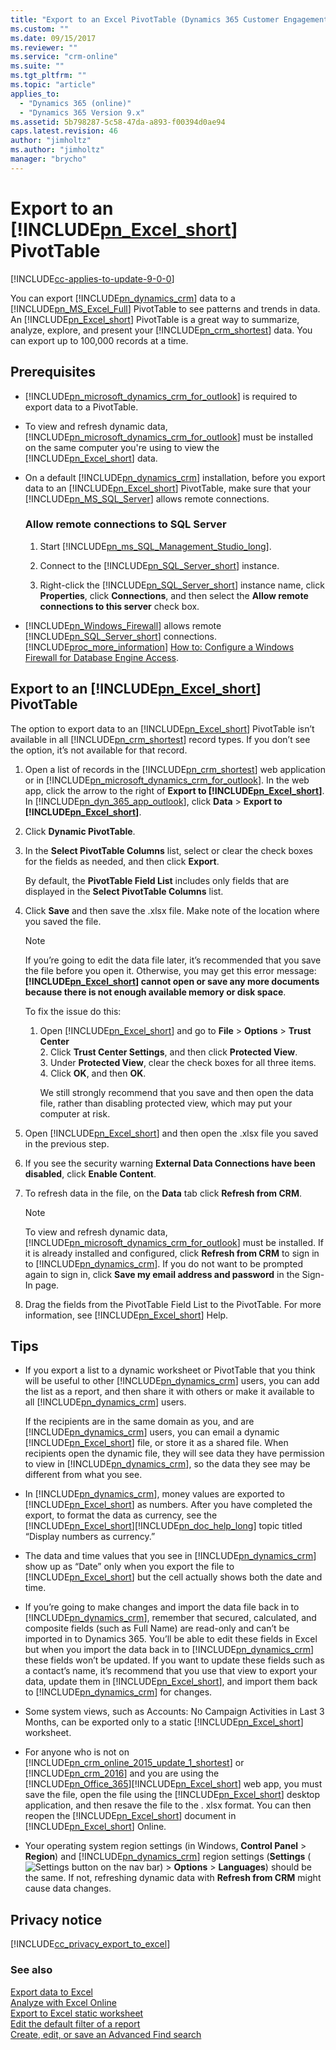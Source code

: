 ```yaml
---
title: "Export to an Excel PivotTable (Dynamics 365 Customer Engagement) | MicrosoftDocs"
ms.custom: ""
ms.date: 09/15/2017
ms.reviewer: ""
ms.service: "crm-online"
ms.suite: ""
ms.tgt_pltfrm: ""
ms.topic: "article"
applies_to: 
  - "Dynamics 365 (online)"
  - "Dynamics 365 Version 9.x"
ms.assetid: 5b798287-5c58-47da-a893-f00394d0ae94
caps.latest.revision: 46
author: "jimholtz"
ms.author: "jimholtz"
manager: "brycho"
---
```

# Export to an [!INCLUDE[pn_Excel_short](../includes/pn-excel-short.md)] PivotTable

[!INCLUDE[cc-applies-to-update-9-0-0](../includes/cc_applies_to_update_9_0_0.md)]

You can export [!INCLUDE[pn_dynamics_crm](../includes/pn-dynamics-crm.md)] data to a [!INCLUDE[pn_MS_Excel_Full](../includes/pn-ms-excel-full.md)] PivotTable to see patterns and trends in data. An [!INCLUDE[pn_Excel_short](../includes/pn-excel-short.md)] PivotTable is a great way to summarize, analyze, explore, and present your [!INCLUDE[pn_crm_shortest](../includes/pn-crm-shortest.md)] data. You can export up to 100,000 records at a time.  
  
## Prerequisites  
  
- [!INCLUDE[pn_microsoft_dynamics_crm_for_outlook](../includes/pn-microsoft-dynamics-crm-for-outlook.md)] is required to export data to a PivotTable.  
  
- To view and refresh dynamic data, [!INCLUDE[pn_microsoft_dynamics_crm_for_outlook](../includes/pn-microsoft-dynamics-crm-for-outlook.md)] must be installed on the same computer you're using to view the [!INCLUDE[pn_Excel_short](../includes/pn-excel-short.md)] data.  
  
- On a default [!INCLUDE[pn_dynamics_crm](../includes/pn-dynamics-crm.md)] installation, before you export data to an [!INCLUDE[pn_Excel_short](../includes/pn-excel-short.md)] PivotTable, make sure that your [!INCLUDE[pn_MS_SQL_Server](../includes/pn-ms-sql-server.md)] allows remote connections.  
  
   ### Allow remote connections to SQL Server
  
  1. Start [!INCLUDE[pn_ms_SQL_Management_Studio_long](../includes/pn-ms-sql-management-studio-long.md)].  
  
  2. Connect to the [!INCLUDE[pn_SQL_Server_short](../includes/pn-sql-server-short.md)] instance.  
  
  3. Right-click the [!INCLUDE[pn_SQL_Server_short](../includes/pn-sql-server-short.md)] instance name, click **Properties**, click **Connections**, and then select the **Allow remote connections to this server** check box.  
  
- [!INCLUDE[pn_Windows_Firewall](../includes/pn-windows-firewall.md)] allows remote [!INCLUDE[pn_SQL_Server_short](../includes/pn-sql-server-short.md)] connections. [!INCLUDE[proc_more_information](../includes/proc-more-information.md)] [How to: Configure a Windows Firewall for Database Engine Access](https://msdn.microsoft.com/library/ms175043.aspx).  
  
## Export to an [!INCLUDE[pn_Excel_short](../includes/pn-excel-short.md)] PivotTable  
 The option to export data to an [!INCLUDE[pn_Excel_short](../includes/pn-excel-short.md)] PivotTable isn’t available in all [!INCLUDE[pn_crm_shortest](../includes/pn-crm-shortest.md)] record types. If you don’t see the option, it’s not available for that record.  
  
1. Open a list of records in the [!INCLUDE[pn_crm_shortest](../includes/pn-crm-shortest.md)] web application or in [!INCLUDE[pn_microsoft_dynamics_crm_for_outlook](../includes/pn-microsoft-dynamics-crm-for-outlook.md)]. In the web app, click the arrow to the right of **Export to [!INCLUDE[pn_Excel_short](../includes/pn-excel-short.md)]**. In [!INCLUDE[pn_dyn_365_app_outlook](../includes/pn-dyn-365-app-outlook.md)], click **Data** > **Export to [!INCLUDE[pn_Excel_short](../includes/pn-excel-short.md)]**.  
  
2. Click **Dynamic PivotTable**.  
  
3. In the **Select PivotTable Columns** list, select or clear the check boxes for the fields as needed, and then click **Export**.  
  
    By default, the **PivotTable Field List** includes only fields that are displayed in the **Select PivotTable Columns** list.  
  
4. Click **Save** and then save the .xlsx file. Make note of the location where you saved the file.  
  
   > [!NOTE]
   >  If you’re going to edit the data file later, it’s recommended that you save the file before you open it. Otherwise, you may get this error message: **[!INCLUDE[pn_Excel_short](../includes/pn-excel-short.md)] cannot open or save any more documents because there is not enough available memory or disk space**.  
   > 
   >  To fix the issue do this:  
   > 
   > 1. Open [!INCLUDE[pn_Excel_short](../includes/pn-excel-short.md)] and go to **File** > **Options** > **Trust Center**  
   >    2.  Click **Trust Center Settings**, and then click **Protected View**.  
   >    3.  Under **Protected View**, clear the check boxes for all three items.  
   >    4.  Click **OK**, and then **OK**.  
   > 
   >    We still strongly recommend that you save and then open the data file, rather than disabling protected view, which may put your computer at risk.  
  
5. Open [!INCLUDE[pn_Excel_short](../includes/pn-excel-short.md)] and then open the .xlsx file you saved in the previous step.  
  
6. If you see the security warning **External Data Connections have been disabled**, click **Enable Content**.  
  
7. To refresh data in the file, on the **Data** tab click **Refresh from CRM**.  
  
   > [!NOTE]
   >  To view and refresh dynamic data, [!INCLUDE[pn_microsoft_dynamics_crm_for_outlook](../includes/pn-microsoft-dynamics-crm-for-outlook.md)] must be installed. If it is already installed and configured, click **Refresh from CRM** to sign in to [!INCLUDE[pn_dynamics_crm](../includes/pn-dynamics-crm.md)].  If you do not want to be prompted again to sign in, click **Save my email address and password** in the Sign-In page.  
  
8. Drag the fields from the PivotTable Field List to the PivotTable. For more information, see [!INCLUDE[pn_Excel_short](../includes/pn-excel-short.md)] Help.  
  
## Tips  
  
- If you export a list to a dynamic worksheet or PivotTable that you think will be useful to other [!INCLUDE[pn_dynamics_crm](../includes/pn-dynamics-crm.md)] users, you can add the list as a report, and then share it with others or make it available to all [!INCLUDE[pn_dynamics_crm](../includes/pn-dynamics-crm.md)] users.  
  
   If the recipients are in the same domain as you, and are [!INCLUDE[pn_dynamics_crm](../includes/pn-dynamics-crm.md)] users, you can email a dynamic [!INCLUDE[pn_Excel_short](../includes/pn-excel-short.md)] file, or store it as a shared file. When recipients open the dynamic file, they will see data they have permission to view in [!INCLUDE[pn_dynamics_crm](../includes/pn-dynamics-crm.md)], so the data they see may be different from what you see.  
  
- In [!INCLUDE[pn_dynamics_crm](../includes/pn-dynamics-crm.md)], money values are exported to [!INCLUDE[pn_Excel_short](../includes/pn-excel-short.md)] as numbers. After you have completed the export, to format the data as currency, see the [!INCLUDE[pn_Excel_short](../includes/pn-excel-short.md)][!INCLUDE[pn_doc_help_long](../includes/pn-doc-help-long.md)] topic titled “Display numbers as currency.”  
  
- The data and time values that you see in [!INCLUDE[pn_dynamics_crm](../includes/pn-dynamics-crm.md)] show up as “Date” only when you export the file to [!INCLUDE[pn_Excel_short](../includes/pn-excel-short.md)] but the cell actually shows both the date and time.  
  
- If you’re going to make changes and import the data file back in to [!INCLUDE[pn_dynamics_crm](../includes/pn-dynamics-crm.md)], remember that secured, calculated, and composite fields (such as Full Name) are read-only and can’t be imported in to Dynamics 365. You’ll be able to edit these fields in Excel but when you import the data back in to [!INCLUDE[pn_dynamics_crm](../includes/pn-dynamics-crm.md)] these fields won’t be updated. If you want to update these fields such as a contact’s name, it’s recommend that you use that view to export your data, update them in [!INCLUDE[pn_Excel_short](../includes/pn-excel-short.md)], and import them back to [!INCLUDE[pn_dynamics_crm](../includes/pn-dynamics-crm.md)] for changes.  
  
- Some system views, such as Accounts: No Campaign Activities in Last 3 Months, can be exported only to a static [!INCLUDE[pn_Excel_short](../includes/pn-excel-short.md)] worksheet.  
  
- For anyone who is not on [!INCLUDE[pn_crm_online_2015_update_1_shortest](../includes/pn-crm-online-2015-update-1-shortest.md)] or [!INCLUDE[pn_crm_2016](../includes/pn-crm-2016.md)] and you are using the [!INCLUDE[pn_Office_365](../includes/pn-office-365.md)][!INCLUDE[pn_Excel_short](../includes/pn-excel-short.md)] web app, you must save the file, open the file using the [!INCLUDE[pn_Excel_short](../includes/pn-excel-short.md)] desktop application, and then resave the file to the . xlsx format. You can then reopen the [!INCLUDE[pn_Excel_short](../includes/pn-excel-short.md)] document in [!INCLUDE[pn_Excel_short](../includes/pn-excel-short.md)] Online.  
  
- Your operating system region settings (in Windows, **Control Panel** > **Region**) and [!INCLUDE[pn_dynamics_crm](../includes/pn-dynamics-crm.md)] region settings (**Settings** (![Settings button on the nav bar](../basics/media/settings-gear-icon.png "Settings button on the nav bar")) > **Options** > **Languages**) should be the same. If not, refreshing dynamic data with **Refresh from CRM** might cause data changes.  
  
## Privacy notice  
[!INCLUDE[cc_privacy_export_to_excel](../includes/cc-privacy-export-to-excel.md)]
  
### See also  
 [Export data to Excel](../basics/export-data-excel.md)   
 [Analyze with Excel Online](../basics/analyze-dynamics-365-data-excel-online.md)  
 [Export to Excel static worksheet](../basics/export-excel-dynamic-worksheet.md)  
 [Edit the default filter of a report](../basics/edit-default-filter-report.md)     
 [Create, edit, or save an Advanced Find search](../basics/save-advanced-find-search.md)  
